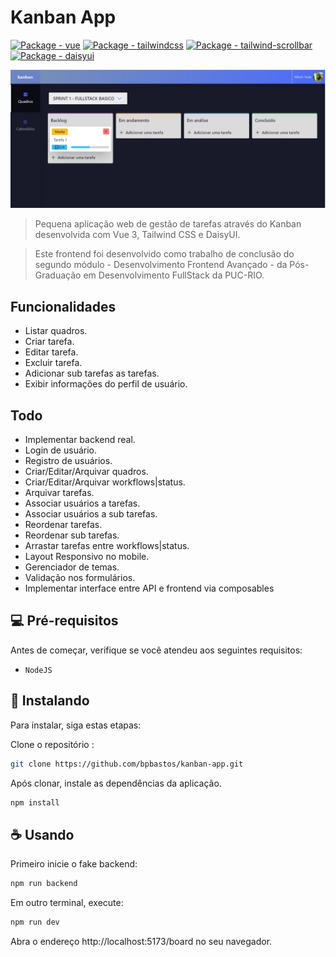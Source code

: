 # Kanban App 

[![Package - vue](https://img.shields.io/github/package-json/dependency-version/bpbastos/kanban-app/vue?color=green)](https://www.npmjs.com/package/vue)
[![Package - tailwindcss](https://img.shields.io/github/package-json/dependency-version/bpbastos/kanban-app/dev/tailwindcss?color=blue)](https://www.npmjs.com/package/tailwindcss)
[![Package - tailwind-scrollbar](https://img.shields.io/github/package-json/dependency-version/bpbastos/kanban-app/dev/tailwind-scrollbar?color=blue)](https://www.npmjs.com/package/tailwind-scrollbar)
[![Package - daisyui](https://img.shields.io/github/package-json/dependency-version/bpbastos/kanban-app/dev/daisyui?color=purple)](https://www.npmjs.com/package/daisyui)

<img src="screenshot/board.jpg" alt="Tela principal">

> Pequena aplicação web de gestão de tarefas através do Kanban desenvolvida com Vue 3, Tailwind CSS e DaisyUI. 

> Este frontend foi desenvolvido como trabalho de conclusão do segundo módulo - Desenvolvimento Frontend Avançado - da Pós-Graduação em Desenvolvimento FullStack da PUC-RIO. 

## Funcionalidades

- Listar quadros.
- Criar tarefa.
- Editar tarefa.
- Excluir tarefa.
- Adicionar sub tarefas as tarefas.
- Exibir informações do perfil de usuário.

## Todo
- Implementar backend real.
- Login de usuário.
- Registro de usuários.
- Criar/Editar/Arquivar quadros.
- Criar/Editar/Arquivar workflows|status.
- Arquivar tarefas.
- Associar usuários a tarefas.
- Associar usuários a sub tarefas.
- Reordenar tarefas.
- Reordenar sub tarefas.
- Arrastar tarefas entre workflows|status.
- Layout Responsivo no mobile.
- Gerenciador de temas.
- Validação nos formulários.
- Implementar interface entre API e frontend via composables

## 💻 Pré-requisitos

Antes de começar, verifique se você atendeu aos seguintes requisitos:
<!---Estes são apenas requisitos de exemplo. Adicionar, duplicar ou remover conforme necessário--->
* `NodeJS`

## 🚀 Instalando

Para instalar, siga estas etapas:

Clone o repositório :
```sh
git clone https://github.com/bpbastos/kanban-app.git
```

Após clonar, instale as dependências da aplicação.

```sh
npm install
```

## ☕ Usando

Primeiro inicie o fake backend:

```sh
npm run backend
```

Em outro terminal, execute:
```sh
npm run dev
```

Abra o endereço http://localhost:5173/board no seu navegador.
